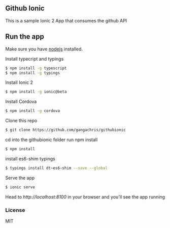 ## Github Ionic
This is a sample Ionic 2 App that consumes the github API

## Run the app
Make sure you have [nodejs](https://nodejs.org/en/) installed.

Install typecript and typings
```bash
$ npm install -g typescript
$ npm install -g typings
```

Install Ionic 2
```bash
$ npm install -g ionic@beta
```

Install Cordova
```bash
$ npm install -g cordova
```

Clone this repo
```bash
$ git clone https://github.com/gangachris/githubionic
```

cd into the githubionic folder run npm install
```bash
$ npm install
```
install es6-shim typings
```bash
$ typings install dt~es6-shim --save --global
```

Serve the app
```bash
$ ionic serve
```

Head to *http://localhost:8100* in your browser and you'll see the app running

### License
MIT